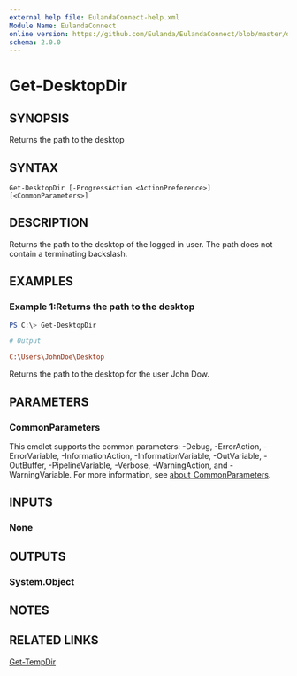 ```yaml
---
external help file: EulandaConnect-help.xml
Module Name: EulandaConnect
online version: https://github.com/Eulanda/EulandaConnect/blob/master/docs/Get-DesktopDir.md
schema: 2.0.0
---
```


# Get-DesktopDir

## SYNOPSIS
Returns the path to the desktop

## SYNTAX

```
Get-DesktopDir [-ProgressAction <ActionPreference>] [<CommonParameters>]
```

## DESCRIPTION
Returns the path to the desktop of the logged in user. The path does not contain a terminating backslash.

## EXAMPLES

### Example 1:Returns the path to the desktop
```powershell
PS C:\> Get-DesktopDir
```

```ini
# Output

C:\Users\JohnDoe\Desktop
```

Returns the path to the desktop for the user John Dow.

## PARAMETERS


### CommonParameters
This cmdlet supports the common parameters: -Debug, -ErrorAction, -ErrorVariable, -InformationAction, -InformationVariable, -OutVariable, -OutBuffer, -PipelineVariable, -Verbose, -WarningAction, and -WarningVariable. For more information, see [about_CommonParameters](http://go.microsoft.com/fwlink/?LinkID=113216).

## INPUTS

### None

## OUTPUTS

### System.Object
## NOTES

## RELATED LINKS

[Get-TempDir](../functions/Get-TempDir.md)



